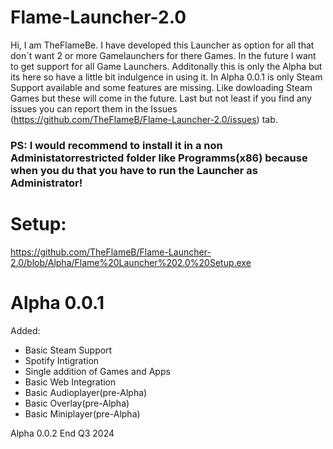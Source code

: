 # Flame-Launcher-2.0
Hi,
I am TheFlameBe.
I have developed this Launcher as option for all that don´t want 2 or more Gamelaunchers for there Games. In the future I want to get support for all Game Launchers. Additonally this is only the Alpha but its here so have a little bit indulgence in using it. In Alpha 0.0.1 is only Steam Support available and some features are missing. Like dowloading Steam Games but these will come in the future. Last but not least if you find any issues you can report them in the Issues (https://github.com/TheFlameB/Flame-Launcher-2.0/issues) tab.

### PS: I would recommend to install it in a non Administatorrestricted folder like Programms(x86) because when you du that you have to run the Launcher as Administrator!

# Setup:
https://github.com/TheFlameB/Flame-Launcher-2.0/blob/Alpha/Flame%20Launcher%202.0%20Setup.exe

# Alpha 0.0.1 
Added:
+ Basic Steam Support
+ Spotify Intigration
+ Single addition of Games and Apps
+ Basic Web Integration
+ Basic Audioplayer(pre-Alpha)
+ Basic Overlay(pre-Alpha)
+ Basic Miniplayer(pre-Alpha)

Alpha 0.0.2 End Q3 2024
